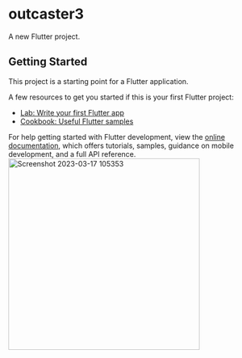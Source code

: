 # outcaster3

A new Flutter project.

## Getting Started

This project is a starting point for a Flutter application.

A few resources to get you started if this is your first Flutter project:

- [Lab: Write your first Flutter app](https://docs.flutter.dev/get-started/codelab)
- [Cookbook: Useful Flutter samples](https://docs.flutter.dev/cookbook)

For help getting started with Flutter development, view the
[online documentation](https://docs.flutter.dev/), which offers tutorials,
samples, guidance on mobile development, and a full API reference.
<img width="379" alt="Screenshot 2023-03-17 105353" src="https://user-images.githubusercontent.com/116253518/225819901-9dc71d30-57c7-4913-9efa-0db3afe06efe.png">
